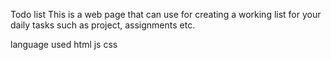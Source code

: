 Todo list 
This is a web page that can use for creating a working list for your daily tasks such as project, assignments etc.

language used 
html 
js
css
